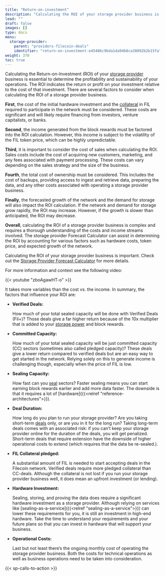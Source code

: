 ```yaml
---
title: "Return-on-investment"
description: "Calculating the ROI of your storage provider business is important. It takes more variables than the cost vs. the income."
lead: ""
draft: false
images: []
type: docs
menu:
  storage-provider:
    parent: "providers-filecoin-deals"
    identifier: "return-on-investment-e45486c9bda1da94b8ca38092b2b15fa"
weight: 370
toc: true
---
```


Calculating the Return-on-Investment (ROI) of your [storage provider](https://docs.filecoin.io/reference/general/glossary/#storage-provider) business is essential to determine the profitability and sustainability of your operations. The ROI indicates the return or profit on your investment relative to the cost of that investment. There are several factors to consider when calculating the ROI of a storage provider business.

**First**, the cost of the initial hardware investment and the [collateral](https://docs.filecoin.io/reference/general/glossary/#collateral) in FIL required to participate in the network must be considered. These costs are significant and will likely require financing from investors, venture capitalists, or banks.

**Second**, the income generated from the block rewards must be factored into the ROI calculation. However, this income is subject to the volatility of the FIL token price, which can be highly unpredictable.

**Third**, it is important to consider the cost of sales when calculating the ROI. Sales costs include the cost of acquiring new customers, marketing, and any fees associated with payment processing. These costs can vary depending on the sales strategy and the size of the business.

**Fourth**, the total cost of ownership must be considered. This includes the cost of backups, providing access to ingest and retrieve data, preparing the data, and any other costs associated with operating a storage provider business.

**Finally**, the forecasted growth of the network and the demand for storage will also impact the ROI calculation. If the network and demand for storage grow rapidly, the ROI may increase. However, if the growth is slower than anticipated, the ROI may decrease.

**Overall**, calculating the ROI of a storage provider business is complex and requires a thorough understanding of the costs and income streams involved. The storage provider Forecast Calculator can assist in determining the ROI by accounting for various factors such as hardware costs, token price, and expected growth of the network.

Calculating the ROI of your storage provider business is important. Check out the [Storage Provider Forecast Calculator](https://calc.filecoin.eu/) for more details.

For more information and context see the following video:

{{< youtube "zboAgawHT-o" >}}


It takes more variables than the cost vs. the income. In summary, the factors that influence your ROI are:

* **Verified Deals:**

    How much of your total sealed capacity will be done with Verified Deals (Fil+)? Those deals give a far higher return because of the 10x multiplier that is added to your [storage power](https://docs.filecoin.io/reference/general/glossary/#storage-power) and block rewards.

* **Committed Capacity:**

    How much of your total sealed capacity will be just committed capacity (CC) sectors (sometimes also called pledged capacity)? These deals give a lower return compared to verified deals but are an easy way to get started in the network. Relying solely on this to generate income is challenging though, especially when the price of FIL is low.

* **Sealing Capacity:**

    How fast can you [seal](https://docs.filecoin.io/reference/general/glossary/#seal) sectors? Faster sealing means you can start earning block rewards earlier and add more data faster. The downside is that it requires a lot of [hardware]({{<relref "reference-architectures">}}).

* **Deal Duration:**

    How long do you plan to run your storage provider? Are you taking short-term [deals](https://docs.filecoin.io/reference/general/glossary/#deal) only, or are you in it for the long run? Taking long-term deals comes with an associated risk: if you can’t keep your storage provider online for the duration of the deals, you will get penalized. Short-term deals that require extension have the downside of higher operational costs to extend (which requires that the data be re-sealed.).

* **FIL Collateral pledged:**

    A substantial amount of FIL is needed to start accepting deals in the Filecoin network. Verified deals require more pledged collateral than CC-deals. Although the collateral is not lost if you run your storage provider business well, it does mean an upfront investment (or lending).

* **Hardware Investment:**

    Sealing, storing, and proving the data does require a significant hardware investment as a storage provider. Although relying on services like [sealing-as-a-service]({{<relref "sealing-as-a-service">}}) can lower these requirements for you, it is still an investment in high-end hardware. Take the time to understand your requirements and your future plans so that you can invest in hardware that will support your business.

* **Operational Costs:**

    Last but not least there’s the ongoing monthly cost of operating the storage provider business. Both the costs for technical operations as well as business operations need to be taken into consideration.
    
{{< sp-calls-to-action >}}
